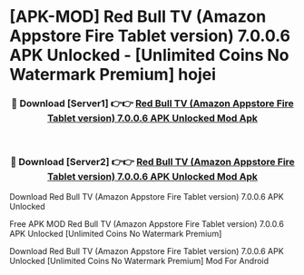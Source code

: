 # [APK-MOD] Red Bull TV (Amazon Appstore Fire Tablet version) 7.0.0.6 APK Unlocked - [Unlimited Coins No Watermark Premium] hojei



<div align="center">
<h3>🔴 Download [Server1] 👉👉 <a href="https://momento.my/?title=Red_Bull_TV_(Amazon_Appstore_Fire_Tablet_version)_7.0.0.6_APK_Unlocked">Red Bull TV (Amazon Appstore Fire Tablet version) 7.0.0.6 APK Unlocked Mod Apk</a></h3><br>

<h3>🔴 Download [Server2] 👉👉 <a href="https://momento.my/?title=Red_Bull_TV_(Amazon_Appstore_Fire_Tablet_version)_7.0.0.6_APK_Unlocked">Red Bull TV (Amazon Appstore Fire Tablet version) 7.0.0.6 APK Unlocked Mod Apk</a></h3>
</div>



Download Red Bull TV (Amazon Appstore Fire Tablet version) 7.0.0.6 APK Unlocked 

Free APK MOD Red Bull TV (Amazon Appstore Fire Tablet version) 7.0.0.6 APK Unlocked [Unlimited Coins No Watermark Premium]

Download Red Bull TV (Amazon Appstore Fire Tablet version) 7.0.0.6 APK Unlocked [Unlimited Coins No Watermark Premium] Mod For Android
